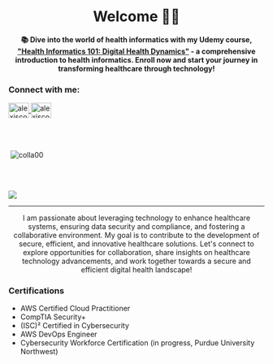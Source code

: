 <h1 align="center"> Welcome 👋🏾 </h1>
<p>
   <p align="center">
  <strong>📚 Dive into the world of health informatics with my Udemy course, <a href="https://www.udemy.com/course/health-informatics-101/" target="_blank">"Health Informatics 101: Digital Health Dynamics"</a> -  a comprehensive introduction to health informatics. Enroll now and  start your journey in transforming healthcare through technology!</strong>

<h3 align="left">Connect with me:</h3>
<p align="left"> <a href="https://linkedin.com/in/alexiscollier" target="blank"><img align="center" src="https://raw.githubusercontent.com/rahuldkjain/github-profile-readme-generator/master/src/images/icons/Social/linked-in-alt.svg" alt="alexiscollier" height="30" width="40" /> </a><a href="https://www.credly.com/users/alexis-collier/badges" target="blank"><img align="center" src="https://www.svgrepo.com/show/331358/credly.svg" alt="alexiscollier" height="30" width="40" /></a>
</p>
<br><br>
<p>&nbsp;<img align="center" src="https://github-readme-stats.vercel.app/api?username=colla00&show_icons=true&locale=en" alt="colla00" /></p> <br><br>

![](https://komarev.com/ghpvc/?username=colla00&color=blue&style=for-the-badge)

---

<div align="center">
    I am passionate about leveraging technology to enhance healthcare systems, ensuring data security and compliance, and fostering a collaborative environment. My goal is to contribute to the development of secure, efficient, and innovative healthcare solutions.
    Let's connect to explore opportunities for collaboration, share insights on healthcare technology advancements, and work together towards a secure and efficient digital health landscape!
</div>

### Certifications
- AWS Certified Cloud Practitioner
- CompTIA Security+
- (ISC)² Certified in Cybersecurity
- AWS DevOps Engineer
- Cybersecurity Workforce Certification (in progress, Purdue University Northwest)

